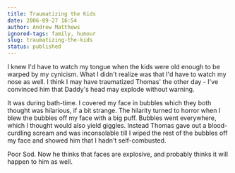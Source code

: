 ```yaml
---
title: Traumatizing the Kids
date: 2006-09-27 16:54
author: Andrew Matthews
ignored-tags: family, humour
slug: traumatizing-the-kids
status: published
---
```


I knew I'd have to watch my tongue when the kids were old enough to be warped by my cynicism. What I didn't realize was that I'd have to watch my nose as well. I think I may have traumatized Thomas' the other day - I've convinced him that Daddy's head may explode without warning.

It was during bath-time. I covered my face in bubbles which they both thought was hilarious, if a bit strange. The hilarity turned to horror when I blew the bubbles off my face with a big puff. Bubbles went everywhere, which I thought would also yield giggles. Instead Thomas gave out a blood-curdling scream and was inconsolable till I wiped the rest of the bubbles off my face and showed him that I hadn't self-combusted.

Poor Sod. Now he thinks that faces are explosive, and probably thinks it will happen to him as well.
